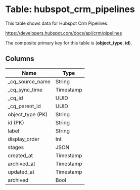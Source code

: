 # Table: hubspot_crm_pipelines

This table shows data for Hubspot Crm Pipelines.

https://developers.hubspot.com/docs/api/crm/pipelines

The composite primary key for this table is (**object_type**, **id**).

## Columns

| Name          | Type          |
| ------------- | ------------- |
|_cq_source_name|String|
|_cq_sync_time|Timestamp|
|_cq_id|UUID|
|_cq_parent_id|UUID|
|object_type (PK)|String|
|id (PK)|String|
|label|String|
|display_order|Int|
|stages|JSON|
|created_at|Timestamp|
|archived_at|Timestamp|
|updated_at|Timestamp|
|archived|Bool|